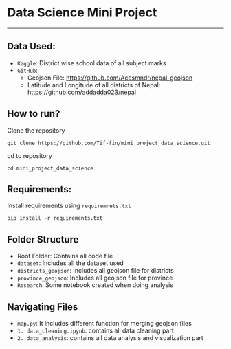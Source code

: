 # Data Science Mini Project
----
## Data Used:
- `Kaggle`: District wise school data of all subject marks
- `GitHub`:
  - Geojson File: https://github.com/Acesmndr/nepal-geojson
  - Latitude and Longitude of all districts of Nepal: https://github.com/addadda023/nepal

## How to run?
Clone the repository
```
git clone https://github.com/Tif-fin/mini_project_data_science.git
```
cd to repository
```
cd mini_project_data_science
```

## Requirements:
Install requirements using `requiremnets.txt`
```
pip install -r requirements.txt
```

## Folder Structure
- Root Folder: Contains all code file
- `dataset`: Includes all the dataset used
- `districts_geojson`: Includes all geojson file for districts
- `province_geojson`: Includes all geojson file for province
- `Research`: Some notebook created when doing analysis

## Navigating Files
- `map.py`: It includes different function for merging geojson files
- `1. data_cleaning.ipynb`: contains all data cleaning part
- `2. data_analysis`: contains all data analysis and visualization part

